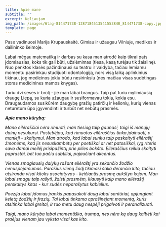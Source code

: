 ```yaml
---
title: Apie mane
subtitle: ""
excerpt: Keliaujam
img_path: /images/6tag-814471738-1287184513541553840_814471738-copy.jpg
template: page
---
```



Pase vadinuosi Marija Krupauskaitė. Gimiau ir užaugau Vilniuje, medikės ir dailininko šeimoje. 

Labai mėgau matematiką ir darbas su kasa man atrodė kaip tikrai pats įdomiausias, koks tik gali būti, užsiėmimas (tiesa, kasą turėjau tik žaislinę). Nuo penktos klasės pažindinausi su teatru ir vaidyba, tačiau lemiamu momentu pasirinkau studijuoti odontologiją, nors visą laiką aplinkinius tikinau, jog medicinos jokiu būdu nesirinksiu (nes mačiau visas sudėtingas storas medicinines mamos knygas).

Turiu dvi seses ir brolį - jie man labai brangūs. Taip pat turiu mylimiausią draugę Liepą, su kuria užaugau ir susiformavau tokia, kokia esu. Draugaudamos susikūrėm daugybę gražių patirčių ir kelionių, kurių vienas neturėtum ūpo įgyvendinti ir turbūt net nebūtų prasmės.

***Apie mano kūrybą:***

*Mano eilėraščiai nėra rimuoti, man tiesiog taip gaunasi, taigi iš manųjų dainų nesukursi. Pastebėjau, kad rimuotus eilėraščius tinka įdainuoti, o manieji - skaitymui. Man atrodo, kad labai sunku taip paskaityti eilėraštį žmonėms, kad jis nesuskambėtų per poetiškai ar net patosiškai, lyg riteris savo damai meilėj prisipažintų prie pilies bokšto. Eilėraščius reikia skaityti paprastai, bet tuo pačiu subtiliai, pajaučiant akcentus.* 

*Vienas smagiausių dalykų rašant eilėraštį yra sekančio žodžio nenuspėjamumas. Parašius vieną žodį tikimasi šalia derančio kito, tačiau atsiranda visai kitoks asociatyvas - keičiantis prasmę aukštyn kojom. Man labai smagu taip rašyti, žaisti prasmėm, klausyti kaip mano eilėraštį perskaitys kitas - kur sudės neparašytus kablelius.* 

*Poezija labai įdomus įrankis papasakoti daug labai santūriai, apjungiant keletą žodžių ir frazių. Tai labai tinkama aprašinėjant momentą, kuris atsitinka labai greitai, ir tuo metu daug nespėji prigalvoti ir peranalizuoti.*

*Taigi, mano kūryba labai momentiška, trumpa, nes nėra ką daug kalbėti kai praėjus vienam jau vyksta visai kas kito.*
